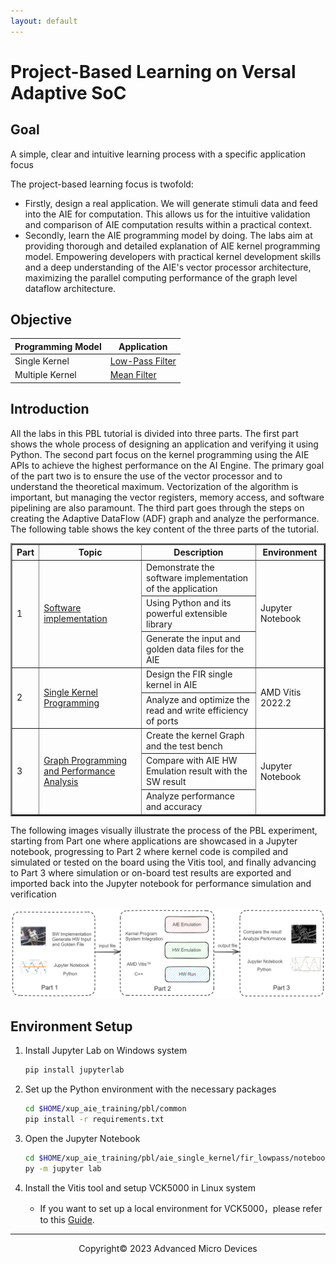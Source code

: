 ```yaml
---
layout: default
---
```

# Project-Based Learning on Versal Adaptive SoC

## Goal

 A simple, clear and intuitive learning process with a specific application focus

The project-based learning focus is twofold:

* Firstly, design a real application. We will generate stimuli data and feed into the AIE for computation. This allows us for the intuitive validation and comparison of AIE computation results within a practical context.
* Secondly, learn the AIE programming model by doing. The labs aim at providing thorough and detailed explanation of AIE kernel programming model. Empowering developers with practical kernel development skills and a deep understanding of the AIE's vector processor architecture, maximizing the parallel computing performance of the graph level dataflow architecture.

## Objective

| Programming Model | Application                            |
| ----------------- | -------------------------------------- |
| Single Kernel     | [Low-Pass Filter](./fir_single_kernel.md) |
| Multiple Kernel   | [Mean Filter](./fir_multi_kernel.md)      |

## Introduction

All the labs in this PBL tutorial is divided into three parts. The first part shows the whole process of designing an application and verifying it using Python. The second part focus on the kernel programming using the AIE APIs to achieve the highest performance on the AI Engine. The primary goal of the part two is to ensure the use of the vector processor and to understand the theoretical maximum. Vectorization of the algorithm is important, but managing the vector registers, memory access, and software pipelining are also paramount. The third part goes through the steps on creating the Adaptive DataFlow (ADF) graph and analyze the performance. The following table shows the key content of the three parts of the tutorial.

<table border="2">
<thead>
  <tr>
    <th>Part</th>
    <th>Topic</th>
    <th>Description</th>
    <th>Environment</th>
  </tr>
</thead>
<tbody>
  <tr>
    <td rowspan="3">1</td>
    <td rowspan="3"><a href="https://github.com/Xilinx/xup_aie_training/blob/main/pbl/aie_single_kernel/fir_lowpass/notebook/fir_lowpass1.ipynb">Software implementation</a></td>
    <td>Demonstrate the software implementation of the application</td>
    <td rowspan="3">Jupyter Notebook</td>
  </tr>
  <tr>
    <td>Using Python and its powerful extensible library</td>
  </tr>
  <tr>
    <td>Generate the input and golden data files for the AIE</td>
  </tr>
  <tr>
    <td rowspan="2">2</td>
    <td rowspan="2"><a href="https://github.com/Xilinx/xup_aie_training/blob/main/pbl/aie_single_kernel/fir_lowpass/notebook/fir_lowpass2.ipynb">Single Kernel Programming</a></td>
    <td>Design the FIR single kernel in AIE</td>
    <td rowspan="2">AMD Vitis 2022.2</td>
  </tr>
  <tr>
    <td>Analyze and optimize the read and write efficiency of ports</td>
  </tr>
  <tr>
    <td rowspan="3">3</td>
    <td rowspan="3"><a href="https://github.com/Xilinx/xup_aie_training/blob/main/pbl/aie_single_kernel/fir_lowpass/notebook/fir_lowpass3.ipynb">Graph Programming and Performance Analysis</a></td>
    <td>Create the kernel Graph and the test bench</td>
    <td rowspan="3">Jupyter Notebook</td>
  </tr>
  <tr>
    <td>Compare with AIE HW Emulation result with the SW result</td>
  </tr>
  <tr>
    <td>Analyze performance and accuracy</td>
  </tr>
</tbody>
</table>

The following images visually illustrate the process of the PBL experiment, starting from Part one where applications are showcased in a Jupyter notebook, progressing to Part 2 where kernel code is compiled and simulated or tested on the board using the Vitis tool, and finally advancing to Part 3 where simulation or on-board test results are exported and imported back into the Jupyter notebook for performance simulation and verification

![diagram](images/pbl/diagram.png)

## Environment Setup

1. Install Jupyter Lab on Windows system

   ```sh
   pip install jupyterlab
   ```
2. Set up the Python environment with the necessary packages

   ```sh
   cd $HOME/xup_aie_training/pbl/common
   pip install -r requirements.txt
   ```
3. Open the Jupyter Notebook

   ```sh
   cd $HOME/xup_aie_training/pbl/aie_single_kernel/fir_lowpass/notebook
   py -m jupyter lab
   ```
4. Install the Vitis tool and setup VCK5000 in Linux system

   * If you want to set up a local environment for VCK5000，please refer to this [Guide](./setup_local_computer.md).

---

<p align="center">Copyright© 2023 Advanced Micro Devices</p>

